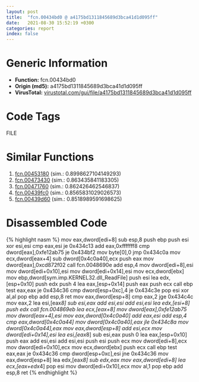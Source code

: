 ```yaml
---
layout: post
title:  "fcn.00434bd0 @ a4175bd1311845689d3bca41d1d095ff"
date:   2021-08-30 15:52:19 +0300
categories: report
index: false
---
```


# Generic Information
- **Function:** fcn.00434bd0
- **Origin (md5):** a4175bd1311845689d3bca41d1d095ff
- **VirusTotal:** [virustotal.com/gui/file/a4175bd1311845689d3bca41d1d095ff][virustotal_ref]

# Code Tags
<span class="tag" id="FILE">FILE</span>


# Similar Functions

1. [fcn.00453180][similar_1_ref] (sim.: 0.8998627104149293)
2. [fcn.00473430][similar_2_ref] (sim.: 0.863435841183305)
3. [fcn.00471760][similar_3_ref] (sim.: 0.862426462546837)
4. [fcn.00439fc0][similar_4_ref] (sim.: 0.8565831029026573)
5. [fcn.00439d60][similar_5_ref] (sim.: 0.8518989591698625)


# Disassembled Code

{% highlight nasm %}
mov eax,dword[edi+8]
sub esp,8
push ebp
push esi
xor esi,esi
cmp eax,esi
je 0x434c13
add eax,0xfffffff8
cmp dword[eax],0xfe12ab75
je 0x434bf2
mov byte[0],0
jmp 0x434c0a
mov ecx,dword[eax+4]
sub dword[0x4c0a40],ecx
push eax
mov dword[eax],0xcd872f02
call fcn.0048690e
add esp,4
mov dword[edi+8],esi
mov dword[edi+0x10],esi
mov dword[edi+0x14],esi
mov ecx,dword[ebx]
mov ebp,dword[sym.imp.KERNEL32.dll_ReadFile]
push esi
lea edx,[esp+0x10]
push edx
push 4
lea eax,[esp+0x14]
push eax
push ecx
call ebp
test eax,eax
je 0x434c36
cmp dword[esp+0xc],4
je 0x434c3e
pop esi
xor al,al
pop ebp
add esp,8
ret 
mov eax,dword[esp+8]
cmp eax,2
jge 0x434c4c
mov eax,2
lea esi,[eax*8]
sub esi,eax
add esi,esi
add esi,esi
lea edx,[esi+8]
push edx
call fcn.004869eb
lea ecx,[eax+8]
mov dword[eax],0xfe12ab75
mov dword[eax+4],esi
mov eax,dword[0x4c0a40]
add eax,esi
add esp,4
cmp eax,dword[0x4c0a44]
mov dword[0x4c0a40],eax
jle 0x434c8a
mov dword[0x4c0a44],eax
mov eax,dword[esp+8]
add esi,ecx
mov dword[edi+0x14],esi
lea esi,[eax*8]
sub esi,eax
push 0
lea eax,[esp+0x10]
push eax
add esi,esi
add esi,esi
push esi
push ecx
mov dword[edi+8],ecx
mov dword[edi+0x10],ecx
mov ecx,dword[ebx]
push ecx
call ebp
test eax,eax
je 0x434c36
cmp dword[esp+0xc],esi
jne 0x434c36
mov eax,dword[esp+8]
lea edx,[eax*8]
sub edx,eax
mov eax,dword[edi+8]
lea ecx,[eax+edx*4]
pop esi
mov dword[edi+0x10],ecx
mov al,1
pop ebp
add esp,8
ret 
{% endhighlight %}


[similar_1_ref]: /report/fcn.00453180@a4175bd1311845689d3bca41d1d095ff
[similar_2_ref]: /report/fcn.00473430@a4175bd1311845689d3bca41d1d095ff
[similar_3_ref]: /report/fcn.00471760@a4175bd1311845689d3bca41d1d095ff
[similar_4_ref]: /report/fcn.00439fc0@a4175bd1311845689d3bca41d1d095ff
[similar_5_ref]: /report/fcn.00439d60@a4175bd1311845689d3bca41d1d095ff
[virustotal_ref]: https://www.virustotal.com/gui/file/a4175bd1311845689d3bca41d1d095ff